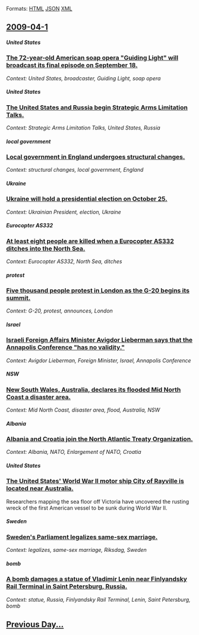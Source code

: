
Formats: [HTML](2009/04/1/index.html)  [JSON](2009/04/1/index.json)  [XML](2009/04/1/index.xml)  

## [2009-04-1](/news/2009/04/1/index.md)

##### United States
### [ The 72-year-old American soap opera "Guiding Light" will broadcast its final episode on September 18. ](/news/2009/04/1/the-72-year-old-american-soap-opera-guiding-light-will-broadcast-its-final-episode-on-september-18.md)
_Context: United States, broadcaster, Guiding Light, soap opera_

##### United States
### [ The United States and Russia begin Strategic Arms Limitation Talks. ](/news/2009/04/1/the-united-states-and-russia-begin-strategic-arms-limitation-talks.md)
_Context: Strategic Arms Limitation Talks, United States, Russia_

##### local government
### [ Local government in England undergoes structural changes. ](/news/2009/04/1/local-government-in-england-undergoes-structural-changes.md)
_Context: structural changes, local government, England_

##### Ukraine
### [ Ukraine will hold a presidential election on October 25. ](/news/2009/04/1/ukraine-will-hold-a-presidential-election-on-october-25.md)
_Context: Ukrainian President, election, Ukraine_

##### Eurocopter AS332
### [ At least eight people are killed when a Eurocopter AS332 ditches into the North Sea. ](/news/2009/04/1/at-least-eight-people-are-killed-when-a-eurocopter-as332-ditches-into-the-north-sea.md)
_Context: Eurocopter AS332, North Sea, ditches_

##### protest
### [ Five thousand people protest in London as the G-20 begins its summit. ](/news/2009/04/1/five-thousand-people-protest-in-london-as-the-g-20-begins-its-summit.md)
_Context: G-20, protest, announces, London_

##### Israel
### [ Israeli Foreign Affairs Minister Avigdor Lieberman says that the Annapolis Conference "has no validity." ](/news/2009/04/1/israeli-foreign-affairs-minister-avigdor-lieberman-says-that-the-annapolis-conference-has-no-validity.md)
_Context: Avigdor Lieberman, Foreign Minister, Israel, Annapolis Conference_

##### NSW
### [ New South Wales, Australia, declares its flooded Mid North Coast a disaster area. ](/news/2009/04/1/new-south-wales-australia-declares-its-flooded-mid-north-coast-a-disaster-area.md)
_Context: Mid North Coast, disaster area, flood, Australia, NSW_

##### Albania
### [ Albania and Croatia join the North Atlantic Treaty Organization. ](/news/2009/04/1/albania-and-croatia-join-the-north-atlantic-treaty-organization.md)
_Context: Albania, NATO, Enlargement of NATO, Croatia_

##### United States
### [ The United States' World War II motor ship City of Rayville is located near Australia. ](/news/2009/04/1/the-united-states-world-war-ii-motor-ship-city-of-rayville-is-located-near-australia.md)
Researchers mapping the sea floor off Victoria have uncovered the rusting wreck of the first American vessel to be sunk during World War II.

##### Sweden
### [ Sweden's Parliament legalizes same-sex marriage. ](/news/2009/04/1/sweden-s-parliament-legalizes-same-sex-marriage.md)
_Context: legalizes, same-sex marriage, Riksdag, Sweden_

##### bomb
### [ A bomb damages a statue of Vladimir Lenin near Finlyandsky Rail Terminal in Saint Petersburg, Russia. ](/news/2009/04/1/a-bomb-damages-a-statue-of-vladimir-lenin-near-finlyandsky-rail-terminal-in-saint-petersburg-russia.md)
_Context: statue, Russia, Finlyandsky Rail Terminal, Lenin, Saint Petersburg, bomb_

## [Previous Day...](/news/2009/03/31/index.md)

